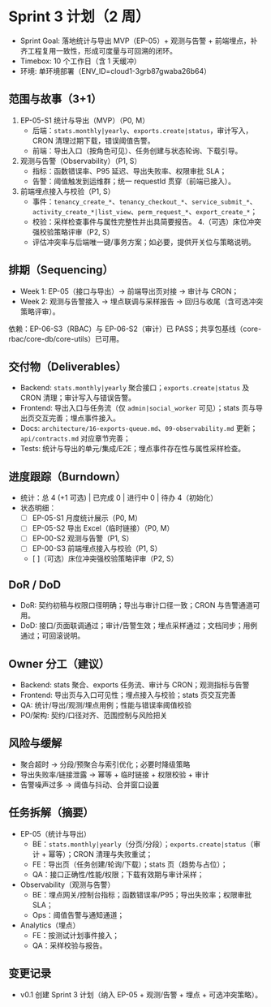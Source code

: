 # Sprint 3 计划（2 周）

- Sprint Goal: 落地统计与导出 MVP（EP-05）+ 观测与告警 + 前端埋点，补齐工程复用一致性，形成可度量与可回溯的闭环。
- Timebox: 10 个工作日（含 1 天缓冲）
- 环境: 单环境部署（ENV_ID=cloud1-3grb87gwaba26b64）

## 范围与故事（3+1）
1. EP-05-S1 统计与导出（MVP）（P0, M）
   - 后端：`stats.monthly|yearly`、`exports.create|status`，审计写入，CRON 清理过期下载，错误阈值告警。
   - 前端：导出入口（按角色可见）、任务创建与状态轮询、下载引导。
2. 观测与告警（Observability）（P1, S）
   - 指标：函数错误率、P95 延迟、导出失败率、权限审批 SLA；
   - 告警：阈值触发到运维群；统一 requestId 贯穿（前端已接入）。
3. 前端埋点接入与校验（P1, S）
   - 事件：`tenancy_create_*`、`tenancy_checkout_*`、`service_submit_*`、`activity_create_*|list_view`、`perm_request_*`、`export_create_*`；
   - 校验：采样检查事件与属性完整性并出具简要报告。
4.（可选）床位冲突强校验策略评审（P2, S）
   - 评估冲突率与后端唯一键/事务方案；如必要，提供开关位与策略说明。

## 排期（Sequencing）
- Week 1: EP-05（接口与导出）→ 前端导出页对接 → 审计与 CRON；
- Week 2: 观测与告警接入 → 埋点联调与采样报告 → 回归与收尾（含可选冲突策略评审）。

依赖：EP-06-S3（RBAC）与 EP-06-S2（审计）已 PASS；共享包基线（core-rbac/core-db/core-utils）已可用。

## 交付物（Deliverables）
- Backend: `stats.monthly|yearly` 聚合接口；`exports.create|status` 及 CRON 清理；审计写入与错误告警。
- Frontend: 导出入口与任务流（仅 `admin|social_worker` 可见）；stats 页与导出页交互完善；埋点事件接入。
- Docs: `architecture/16-exports-queue.md`、`09-observability.md` 更新；`api/contracts.md` 对应章节完善；
- Tests: 统计与导出的单元/集成/E2E；埋点事件存在性与属性采样检查。

## 进度跟踪（Burndown）
- 统计：总 4 (+1 可选) | 已完成 0 | 进行中 0 | 待办 4（初始化）
- 状态明细：
  - [ ] EP-05-S1 月度统计展示（P0, M）
  - [ ] EP-05-S2 导出 Excel（临时链接）（P0, M）
  - [ ] EP-00-S2 观测与告警（P1, S）
  - [ ] EP-00-S3 前端埋点接入与校验（P1, S）
  - [ ]（可选）床位冲突强校验策略评审（P2, S）

## DoR / DoD
- DoR: 契约初稿与权限口径明确；导出与审计口径一致；CRON 与告警通道可用。
- DoD: 接口/页面联调通过；审计/告警生效；埋点采样通过；文档同步；用例通过；可回滚说明。

## Owner 分工（建议）
- Backend: stats 聚合、exports 任务流、审计与 CRON；观测指标与告警
- Frontend: 导出页与入口可见性；埋点接入与校验；stats 页交互完善
- QA: 统计/导出/观测/埋点用例；性能与错误率阈值校验
- PO/架构: 契约/口径对齐、范围控制与风险把关

## 风险与缓解
- 聚合超时 → 分段/预聚合与索引优化；必要时降级策略
- 导出失败率/链接泄露 → 幂等 + 临时链接 + 权限校验 + 审计
- 告警噪声过多 → 阈值与抖动、合并窗口设置

## 任务拆解（摘要）
- EP-05（统计与导出）
  - BE：`stats.monthly|yearly`（分页/分段）；`exports.create|status`（审计 + 幂等）；CRON 清理与失败重试；
  - FE：导出页（任务创建/轮询/下载）；stats 页（趋势与占位）；
  - QA：接口正确性/性能/权限；下载有效期与审计采样；
- Observability（观测与告警）
  - BE：埋点网关/控制台指标；函数错误率/P95；导出失败率；权限审批 SLA；
  - Ops：阈值告警与通知通道；
- Analytics（埋点）
  - FE：按测试计划事件接入；
  - QA：采样校验与报告。

## 变更记录
- v0.1 创建 Sprint 3 计划（纳入 EP-05 + 观测/告警 + 埋点 + 可选冲突策略）。
